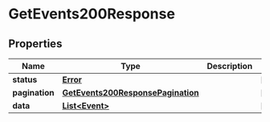 

# GetEvents200Response


## Properties

| Name | Type | Description | Notes |
|------------ | ------------- | ------------- | -------------|
|**status** | [**Error**](Error.md) |  |  [optional] |
|**pagination** | [**GetEvents200ResponsePagination**](GetEvents200ResponsePagination.md) |  |  [optional] |
|**data** | [**List&lt;Event&gt;**](Event.md) |  |  [optional] |



